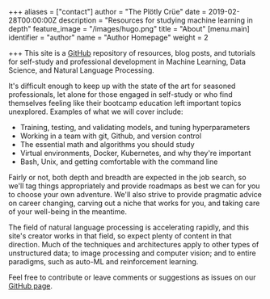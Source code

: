 +++
aliases = ["contact"]
author = "The Plötly Crüe"
date = 2019-02-28T00:00:00Z
description = "Resources for studying machine learning in depth"
feature_image = "/images/hugo.png"
title = "About"
[menu.main]
identifier = "author"
name = "Author Homepage"
weight = 2

+++
This site is a [GitHub](https://github.com/lorarjohns/plotly-crue/) repository of resources, blog posts, and tutorials for self-study and professional development in Machine Learning, Data Science, and Natural Language Processing.

It's difficult enough to keep up with the state of the art for seasoned professionals, let alone for those engaged in self-study or who find themselves feeling like their bootcamp education left important topics unexplored. Examples of what we will cover include:

* Training, testing, and validating models, and tuning hyperparameters
* Working in a team with git, Github, and version control
* The essential math and algorithms you should study
* Virtual environments, Docker, Kubernetes, and why they're important
* Bash, Unix, and getting comfortable with the command line

Fairly or not, both depth and breadth are expected in the job search, so we'll tag things appropriately and provide roadmaps as best we can for you to choose your own adventure. We'll also strive to provide pragmatic advice on career changing, carving out a niche that works for you, and taking care of your well-being in the meantime.

The field of natural language processing is accelerating rapidly, and this site's creator works in that field, so expect plenty of content in that direction. Much of the techniques and architectures apply to other types of unstructured data; to image processing and computer vision; and to entire paradigms, such as auto-ML and reinforcement learning.

Feel free to contribute or leave comments or suggestions as issues on our [GitHub page](https://github.com/lorarjohns/plotly-crue/issues).
